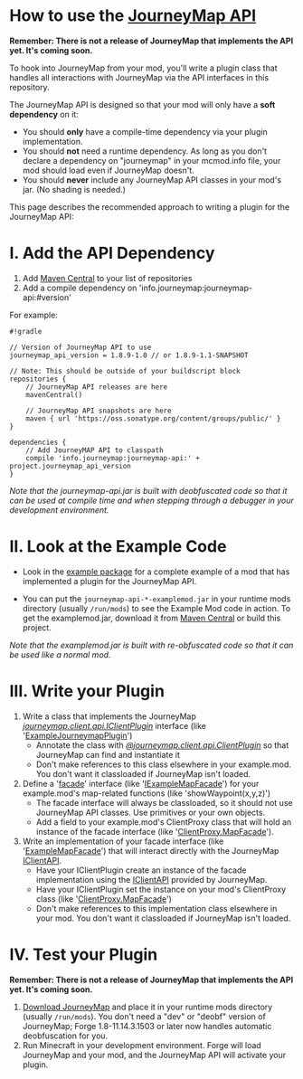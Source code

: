 How to use the [JourneyMap API](https://bitbucket.org/TeamJM/journeymap-api)
=============================

**Remember: There is not a release of JourneyMap that implements the API yet. It's coming soon.**

To hook into JourneyMap from your mod, you'll write a plugin class that handles all interactions with JourneyMap
via the API interfaces in this repository.

The JourneyMap API is designed so that your mod will only have a **soft dependency** on it:  

 * You should **only** have a compile-time dependency via your plugin implementation.
 * You should **not** need a runtime dependency. As long as you don't declare a dependency on "journeymap" in your mcmod.info file, your mod should load even if JourneyMap doesn't.
 * You should **never** include any JourneyMap API classes in your mod's jar. (No shading is needed.)

This page describes the recommended approach to writing a plugin for the JourneyMap API:
 
I. Add the API Dependency
=============================

1. Add [Maven Central](http://search.maven.org/#search%7Cga%7C1%7Cjourneymap-api) to your list of repositories
2. Add a compile dependency on 'info.journeymap:journeymap-api:#version'

For example:

```
#!gradle

// Version of JourneyMap API to use
journeymap_api_version = 1.8.9-1.0 // or 1.8.9-1.1-SNAPSHOT

// Note: This should be outside of your buildscript block
repositories {
    // JourneyMap API releases are here
    mavenCentral()

    // JourneyMap API snapshots are here
    maven { url 'https://oss.sonatype.org/content/groups/public/' }
}

dependencies {
    // Add JourneyMAP API to classpath
    compile 'info.journeymap:journeymap-api:' + project.journeymap_api_version
}

```

*Note that the journeymap-api.jar is built with deobfuscated code so that it can be used at compile time and when
stepping through a debugger in your development environment.*

II. Look at the Example Code
=============================

* Look in the [example package](src/main/java/example) for a complete 
example of a mod that has implemented a plugin for the JourneyMap API.

* You can put the `journeymap-api-*-examplemod.jar` in your runtime mods directory (usually `/run/mods`)
to see the Example Mod code in action.  To get the examplemod.jar, download it from 
[Maven Central](http://search.maven.org/#search%7Cga%7C1%7Cjourneymap-api) or build this project.

*Note that the examplemod.jar is built with re-obfuscated code so that it can be used like a normal mod.*


III. Write your Plugin
=============================

1. Write a class that implements the JourneyMap *[journeymap.client.api.IClientPlugin](src/main/java/journeymap/client/api/IClientPlugin.java)* interface (like '[ExampleJourneymapPlugin](src/main/java/example/mod/client/plugin/ExampleJourneymapPlugin.java)')
    - Annotate the class with *[@journeymap.client.api.ClientPlugin](src/main/java/journeymap/client/api/ClientPlugin.java)* so that JourneyMap can find and instantiate it
    - Don't make references to this class elsewhere in your example.mod. You don't want it classloaded if JourneyMap isn't loaded.
1. Define a '[facade](https://en.wikipedia.org/wiki/Facade_pattern)' interface (like '[IExampleMapFacade](src/main/java/example/mod/client/facade/IExampleMapFacade.java)') for your example.mod's map-related functions (like 'showWaypoint(x,y,z)')
    - The facade interface will always be classloaded, so it should not use JourneyMap API classes. Use primitives or your own objects.
    - Add a field to your example.mod's ClientProxy class that will hold an instance of the facade interface (like '[ClientProxy.MapFacade](src/main/java/example/mod/client/ClientProxy.java)').
1. Write an implementation of your facade interface (like '[ExampleMapFacade](src/main/java/example/mod/client/plugin/ExampleMapFacade.java)') that will interact directly with the JourneyMap [IClientAPI](src/main/java/journeymap/client/api/IClientAPI.java).
    - Have your IClientPlugin create an instance of the facade implementation using the [IClientAPI](src/main/java/journeymap/client/api/IClientAPI.java) provided by JourneyMap.
    - Have your IClientPlugin set the instance on your mod's ClientProxy class (like '[ClientProxy.MapFacade](src/main/java/example/mod/client/ClientProxy.java)')
    - Don't make references to this implementation class elsewhere in your mod. You don't want it classloaded if JourneyMap isn't loaded.
    
IV. Test your Plugin
=============================

**Remember: There is not a release of JourneyMap that implements the API yet. It's coming soon.**

1. [Download JourneyMap](http://journeymap.info/Download) and place it in your runtime mods directory (usually `/run/mods`). 
You don't need a "dev" or "deobf" version of JourneyMap; Forge 1.8-11.14.3.1503 or later now handles automatic deobfuscation for you.
2. Run Minecraft in your development environment.  Forge will load JourneyMap and your mod, and the JourneyMap API will activate your plugin.